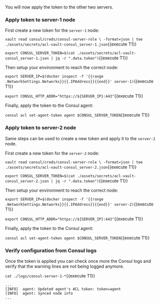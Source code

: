 You will now apply the token to the other two servers.

### Apply token to server-1 node

First create a new token for the `server-1` node:

`vault read consul/creds/consul-server-role \
  -format=json | tee ./assets/secrets/acl-vault-consul_server-1.json`{{execute T1}}

`export CONSUL_SERVER_TOKEN=$(cat ./assets/secrets/acl-vault-consul_server-1.json | jq -r ".data.token")`{{execute T1}}

Then setup your environment to reach the correct node:

`export SERVER_IP=$(docker inspect -f '{{range .NetworkSettings.Networks}}{{.IPAddress}}{{end}}' server-1)`{{execute T1}}

`export CONSUL_HTTP_ADDR="https://${SERVER_IP}:443"`{{execute T1}}

Finally, apply the token to the Consul agent:

`consul acl set-agent-token agent $CONSUL_SERVER_TOKEN`{{execute T1}}

### Apply token to server-2 node

Same steps can be used to create a new token and apply it to the `server-2` node.

First create a new token for the `server-2` node:

`vault read consul/creds/consul-server-role \
  -format=json | tee ./assets/secrets/acl-vault-consul_server-2.json`{{execute T1}}

`export CONSUL_SERVER_TOKEN=$(cat ./assets/secrets/acl-vault-consul_server-2.json | jq -r ".data.token")`{{execute T1}}

Then setup your environment to reach the correct node:

`export SERVER_IP=$(docker inspect -f '{{range .NetworkSettings.Networks}}{{.IPAddress}}{{end}}' server-2)`{{execute T1}}

`export CONSUL_HTTP_ADDR="https://${SERVER_IP}:443"`{{execute T1}}

Finally, apply the token to the Consul agent:

`consul acl set-agent-token agent $CONSUL_SERVER_TOKEN`{{execute T1}}

### Verify configuration from Consul logs

Once the token is applied you can check once more the Consul logs and verify 
that the warning lines are not being logged anymore.

`cat ./logs/consul-server-1-*`{{execute T1}}

```
...
[INFO]  agent: Updated agent's ACL token: token=agent
[INFO]  agent: Synced node info
...
```